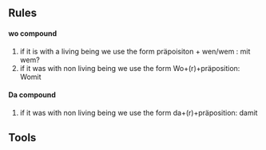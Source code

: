 ## Rules
#### wo compound
1. if it is with a living being we use the form präpoisiton + wen/wem : mit wem?
2. if it was with non living being we use the form Wo+(r)+präposition: Womit
#### Da compound
1. if it was with non living being we use the form da+(r)+präposition: damit

## Tools
